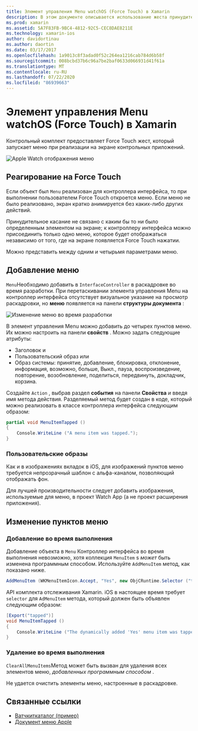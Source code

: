```yaml
---
title: Элемент управления Menu watchOS (Force Touch) в Xamarin
description: В этом документе описывается использование жеста принудительного касания watchOS в Xamarin. В нем рассматривается реакция на принудительное касание, Добавление меню и изменение пунктов меню.
ms.prod: xamarin
ms.assetid: 5A7F83FB-9BC4-4812-92C5-CEC8DAE8211E
ms.technology: xamarin-ios
author: davidortinau
ms.author: daortin
ms.date: 03/17/2017
ms.openlocfilehash: 1a9013c8f3adad0f52c264ea1216cab784d6b58f
ms.sourcegitcommit: 008bcbd37b6c96a7be2baf0633d066931d41f61a
ms.translationtype: MT
ms.contentlocale: ru-RU
ms.lasthandoff: 07/22/2020
ms.locfileid: "86939663"
---
```

# <a name="watchos-menu-control-force-touch-in-xamarin"></a>Элемент управления Menu watchOS (Force Touch) в Xamarin

Контрольный комплект предоставляет Force Touch жест, который запускает меню при реализации на экране контрольных приложений.

![Apple Watch отображения меню](menu-images/menu.png)
<!-- watch image courtesy of http://infinitapps.com/bezel/ -->

## <a name="responding-to-force-touch"></a>Реагирование на Force Touch

Если объект был `Menu` реализован для контроллера интерфейса, то при выполнении пользователем Force Touch откроется меню. Если меню не было реализовано, экран кратко анимируется без каких-либо других действий.

Принудительное касание не связано с каким бы то ни было определенным элементом на экране; к контроллеру интерфейса можно присоединить только одно меню, которое будет отображаться независимо от того, где на экране появляется Force Touch нажатии.

Можно представить между одним и четырьмя параметрами меню.

## <a name="adding-a-menu"></a>Добавление меню

`Menu`Необходимо добавить в `InterfaceController` в раскадровке во время разработки. При перетаскивании элемента управления Menu на контроллер интерфейса отсутствует визуальное указание на просмотр раскадровки, но **меню** появляется на панели **структуры документа** :

![Изменение меню во время разработки](menu-images/menu-action.png)

В элемент управления Menu можно добавить до четырех пунктов меню. Их можно настроить на панели **свойств** . Можно задать следующие атрибуты:

- Заголовок и
- Пользовательский образ или
- Образ системы: принятие, добавление, блокировка, отклонение, информация, возможно, больше, Выкл., пауза, воспроизведение, повторение, возобновление, поделиться, передвинуть, докладчик, корзина.

Создайте `Action` , выбрав раздел **события** на панели **Свойства** и введя имя метода действия. Разделяемый метод будет создан в коде, который можно реализовать в классе контроллера интерфейса следующим образом:

```csharp
partial void MenuItemTapped ()
{
    Console.WriteLine ("A menu item was tapped.");
}
```

### <a name="custom-images"></a>Пользовательские образы

Как и в изображениях вкладок в iOS, для изображений пунктов меню требуется непрозрачный шаблон с альфа-каналом, позволяющий отображать фон.

Для лучшей производительности следует добавить изображения, используемые для меню, в проект Watch App (а не проект расширения приложения).

## <a name="changing-the-menu-items"></a>Изменение пунктов меню

<!--
### Design Time Items

Menu items added the storyboard can be shown and hidden programmatically.
-->

### <a name="adding-at-runtime"></a>Добавление во время выполнения

Добавление объекта в `Menu` Контроллер интерфейса во время выполнения невозможно, хотя коллекция `MenuItem` s *может* быть изменена программным способом.
Используйте `AddMenuItem` метод, как показано ниже.

```csharp
AddMenuItem (WKMenuItemIcon.Accept, "Yes", new ObjCRuntime.Selector ("tapped"));
```

API комплекта отслеживания Xamarin. iOS в настоящее время требует `selector` для `AdMenuItem` метода, который должен быть объявлен следующим образом:

```csharp
[Export("tapped")]
void MenuItemTapped ()
{
    Console.WriteLine ("The dynamically added 'Yes' menu item was tapped.");
}
```

### <a name="removing-at-runtime"></a>Удаление во время выполнения

`ClearAllMenuItems`Метод может быть вызван для удаления всех элементов меню, *добавленных программным способом* .

Не удается очистить элементы меню, настроенные в раскадровке.

## <a name="related-links"></a>Связанные ссылки

- [Ватчкиткаталог (пример)](https://docs.microsoft.com/samples/xamarin/ios-samples/watchos-watchkitcatalog)
- [Документ меню Apple](https://developer.apple.com/library/prerelease/ios/documentation/General/Conceptual/WatchKitProgrammingGuide/Menus.html)
